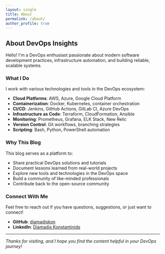 ```yaml
---
layout: single
title: About
permalink: /about/
author_profile: true
---
```


## About DevOps Insights

Hello! I'm a DevOps enthusiast passionate about modern software development practices, infrastructure automation, and building reliable, scalable systems.

### What I Do

I work with various technologies and tools in the DevOps ecosystem:

- **Cloud Platforms**: AWS, Azure, Google Cloud Platform
- **Containerization**: Docker, Kubernetes, container orchestration
- **CI/CD**: Jenkins, GitHub Actions, GitLab CI, Azure DevOps
- **Infrastructure as Code**: Terraform, CloudFormation, Ansible
- **Monitoring**: Prometheus, Grafana, ELK Stack, New Relic
- **Version Control**: Git workflows, branching strategies
- **Scripting**: Bash, Python, PowerShell automation

### Why This Blog

This blog serves as a platform to:

- Share practical DevOps solutions and tutorials
- Document lessons learned from real-world projects
- Explore new tools and technologies in the DevOps space
- Build a community of like-minded professionals
- Contribute back to the open-source community

### Connect With Me

Feel free to reach out if you have questions, suggestions, or just want to connect!

- **GitHub**: [diamadiskon](https://github.com/diamadiskon)
- **LinkedIn**: [Diamadis Konstantinids](https://linkedin.com/in/diamadis-k-a7126b158)
<!-- - **Email**: diamadisapple@gmail.com -->

---

*Thanks for visiting, and I hope you find the content helpful in your DevOps journey!*
